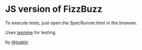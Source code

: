 JS version of FizzBuzz
======================

To execute tests, just open the SpecRunner.html in the browser.

Uses [jasmine](http://pivotal.github.com/jasmine/) for testing.

by [@joakin](http://twitter.com/joakin)

